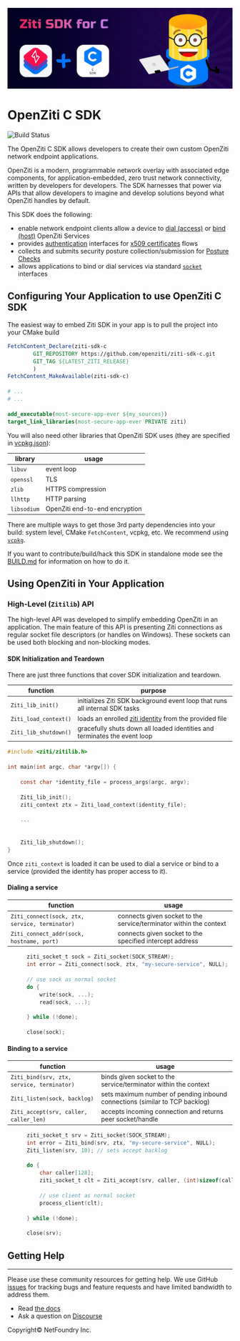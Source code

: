 ![Ziggy using the ziti-sdk-c](https://raw.githubusercontent.com/openziti/branding/main/images/banners/C.jpg)

# OpenZiti C SDK

![Build Status](https://github.com/openziti/ziti-sdk-c/actions/workflows/cmake.yml/badge.svg?branch=main)

The OpenZiti C SDK allows developers to create their own custom OpenZiti network endpoint applications.

OpenZiti is a modern, programmable network overlay with associated edge components, for application-embedded,
zero trust network connectivity, written by developers for developers.
The SDK harnesses that power via APIs that allow developers to imagine and develop solutions beyond what
OpenZiti handles by default.

This SDK does the following:

- enable network endpoint clients allow a device to [dial (access)](#dialing-a-service)
  or [bind (host)](#binding-to-a-service) OpenZiti Services
- provides [authentication](https://openziti.io/docs/learn/core-concepts/security/authentication/auth) interfaces for
  [x509 certificates](#example-code-configuration) flows
- collects and submits security posture collection/submission
  for [Posture Checks](https://openziti.io/docs/learn/core-concepts/security/authorization/posture-checks)
- allows applications to bind or dial services via standard [`socket`](#high-level-zitilib-api) interfaces

## Configuring Your Application to use OpenZiti C SDK

The easiest way to embed Ziti SDK in your app is to pull the project into your CMake build

```cmake
FetchContent_Declare(ziti-sdk-c
        GIT_REPOSITORY https://github.com/openziti/ziti-sdk-c.git
        GIT_TAG ${LATEST_ZITI_RELEASE}
        )
FetchContent_MakeAvailable(ziti-sdk-c)

# ...
# ...

add_executable(most-secure-app-ever ${my_sources})
target_link_libraries(most-secure-app-ever PRIVATE ziti)

```

You will also need other libraries that OpenZiti SDK uses (they are specified in [vcpkg.json](vcpkg.json)):

| library     | usage                          |
|-------------|--------------------------------|
| `libuv`     | event loop                     |
| `openssl`   | TLS                            |
| `zlib`      | HTTPS compression              |
| `llhttp`    | HTTP parsing                   |
| `libsodium` | OpenZiti end-to-end encryption |

There are multiple ways to get those 3rd party dependencies into your build: system level, CMake `FetchContent`, vcpkg,
etc.
We recommend using [`vcpkg`](https://vcpkg.io/).

If you want to contribute/build/hack this SDK in standalone mode
see the [BUILD.md](BUILD.md) for information on how to do it.

## Using OpenZiti in Your Application

### High-Level (`Zitilib`) API

The high-level API was developed to simplify embedding OpenZiti in an application.
The main feature of this API is presenting Ziti connections as regular socket file descriptors (or handles on Windows).
These sockets can be used both blocking and non-blocking modes.

#### SDK Initialization and Teardown

There are just three functions that cover SDK initialization and teardown.

| function              | purpose                                                                                                                    |
|-----------------------|----------------------------------------------------------------------------------------------------------------------------|
| `Ziti_lib_init()`     | initializes Ziti SDK background event loop that runs all internal SDK tasks                                                |
| `Ziti_load_context()` | loads an enrolled [ziti identity](https://openziti.io/docs/learn/core-concepts/identities/overview) from the provided file |
| `Ziti_lib_shutdown()` | gracefully shuts down all loaded identities and terminates the event loop                                                  |

```c
#include <ziti/zitilib.h>

int main(int argc, char *argv[]) {

    const char *identity_file = process_args(argc, argv);

    Ziti_lib_init();
    ziti_context ztx = Ziti_load_context(identity_file);

    ...


    Ziti_lib_shutdown();
}
```

Once `ziti_context` is loaded it can be used to dial a service or bind to a service (provided the identity has proper
access to it).

#### Dialing a service

| function                                       | usage                                                              |
|------------------------------------------------|--------------------------------------------------------------------|
| `Ziti_connect(sock, ztx, service, terminator)` | connects given socket to the service/terminator within the context |
| `Ziti_connect_addr(sock, hostname, port)`      | connects given socket to the specified intercept address           |

```c
      ziti_socket_t sock = Ziti_socket(SOCK_STREAM);
      int error = Ziti_connect(sock, ztx, "my-secure-service", NULL);

      // use sock as normal socket
      do {
          write(sock, ...);
          read(sock, ...);

      } while (!done);

      close(sock);

```

#### Binding to a service

| function                                   | usage                                                                       |
|--------------------------------------------|-----------------------------------------------------------------------------|
| `Ziti_bind(srv, ztx, service, terminator)` | binds given socket to the service/terminator within the context             |
| `Ziti_listen(sock, backlog)`               | sets maximum number of pending inbound connections (similar to TCP backlog) |
| `Ziti_accept(srv, caller, caller_len)`     | accepts incoming connection and returns peer socket/handle                  |

```c
      ziti_socket_t srv = Ziti_socket(SOCK_STREAM);
      int error = Ziti_bind(srv, ztx, "my-secure-service", NULL);
      Ziti_listen(srv, 10); // sets accept backlog

      do {
          char caller[128];
          ziti_socket_t clt = Ziti_accept(srv, caller, (int)sizeof(caller));

          // use client as normal socket
          process_client(clt);

      } while (!done);

      close(srv);
```

## Getting Help

------------
Please use these community resources for getting help. We use GitHub [issues](https://github.com/openziti/ziti-sdk-c/issues)
for tracking bugs and feature requests and have limited bandwidth to address them.

- Read [the docs](https://docs.openziti.io/)
- Ask a question on [Discourse](https://openziti.discourse.group/)

Copyright&copy; NetFoundry Inc.
